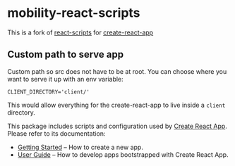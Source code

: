 # mobility-react-scripts
This is a fork of [react-scripts](https://github.com/facebook/create-react-app/tree/master/packages/react-scripts) for [create-react-app](https://github.com/facebook/create-react-app)

## Custom path to serve app
Custom path so src does not have to be at root. You can choose where you want to serve it up with an env variable:
```
CLIENT_DIRECTORY='client/'
```
This would allow everything for the create-react-app to live inside a `client` directory.

This package includes scripts and configuration used by [Create React App](https://github.com/facebook/create-react-app).<br>
Please refer to its documentation:

- [Getting Started](https://github.com/facebook/create-react-app/blob/master/README.md#getting-started) – How to create a new app.
- [User Guide](https://github.com/facebook/create-react-app/blob/master/packages/react-scripts/template/README.md) – How to develop apps bootstrapped with Create React App.
